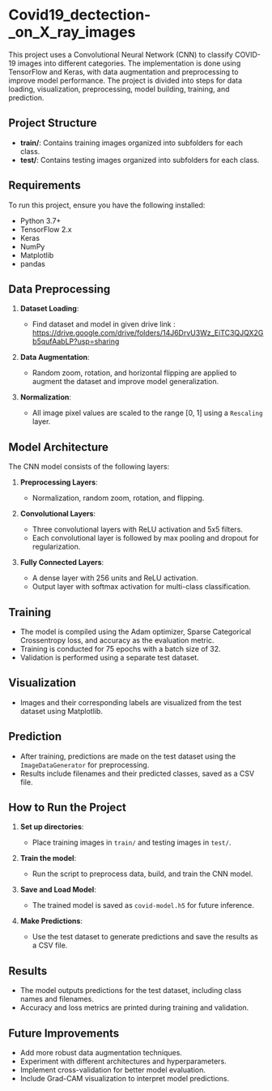 # Covid19_dectection-_on_X_ray_images



This project uses a Convolutional Neural Network (CNN) to classify COVID-19 images into different categories. The implementation is done using TensorFlow and Keras, with data augmentation and preprocessing to improve model performance. The project is divided into steps for data loading, visualization, preprocessing, model building, training, and prediction.

## Project Structure

- **train/**: Contains training images organized into subfolders for each class.
- **test/**: Contains testing images organized into subfolders for each class.

## Requirements

To run this project, ensure you have the following installed:

- Python 3.7+
- TensorFlow 2.x
- Keras
- NumPy
- Matplotlib
- pandas


## Data Preprocessing

1. **Dataset Loading**:
   - Find dataset and model in given drive link : https://drive.google.com/drive/folders/14J6DrvU3Wz_EiTC3QJQX2Gb5qufAabLP?usp=sharing
   
2. **Data Augmentation**:
   - Random zoom, rotation, and horizontal flipping are applied to augment the dataset and improve model generalization.

3. **Normalization**:
   - All image pixel values are scaled to the range [0, 1] using a `Rescaling` layer.

## Model Architecture

The CNN model consists of the following layers:

1. **Preprocessing Layers**:
   - Normalization, random zoom, rotation, and flipping.

2. **Convolutional Layers**:
   - Three convolutional layers with ReLU activation and 5x5 filters.
   - Each convolutional layer is followed by max pooling and dropout for regularization.

3. **Fully Connected Layers**:
   - A dense layer with 256 units and ReLU activation.
   - Output layer with softmax activation for multi-class classification.

## Training

- The model is compiled using the Adam optimizer, Sparse Categorical Crossentropy loss, and accuracy as the evaluation metric.
- Training is conducted for 75 epochs with a batch size of 32.
- Validation is performed using a separate test dataset.

## Visualization

- Images and their corresponding labels are visualized from the test dataset using Matplotlib.

## Prediction

- After training, predictions are made on the test dataset using the `ImageDataGenerator` for preprocessing.
- Results include filenames and their predicted classes, saved as a CSV file.

## How to Run the Project

1. **Set up directories**:
   - Place training images in `train/` and testing images in `test/`.

2. **Train the model**:
   - Run the script to preprocess data, build, and train the CNN model.

3. **Save and Load Model**:
   - The trained model is saved as `covid-model.h5` for future inference.

4. **Make Predictions**:
   - Use the test dataset to generate predictions and save the results as a CSV file.

## Results

- The model outputs predictions for the test dataset, including class names and filenames.
- Accuracy and loss metrics are printed during training and validation.

## Future Improvements

- Add more robust data augmentation techniques.
- Experiment with different architectures and hyperparameters.
- Implement cross-validation for better model evaluation.
- Include Grad-CAM visualization to interpret model predictions.


